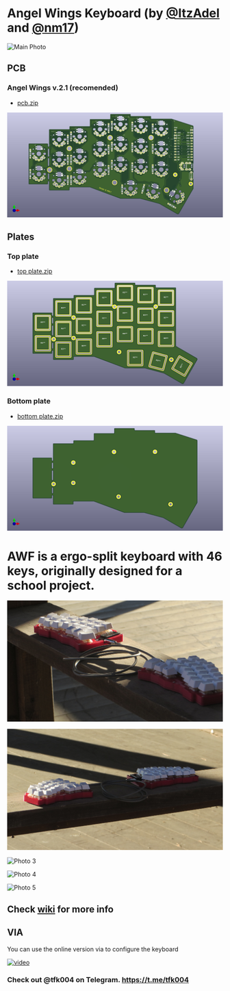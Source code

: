 # Angel Wings Keyboard (by [@ItzAdel](https://github.com/ItzAdel) and [@nm17](https://github.com/nm17))

![Main Photo](https://github.com/ItzAdel/AngelWings-keyboard/blob/main/photos/awf%20(6).jpg)

## PCB

### Angel Wings v.2.1 (recomended)

* [pcb.zip](https://github.com/ItzAdel/AngelWings-keyboard/blob/main/gerbers/pcb.zip?raw=true)

![](photos/pcb.png)

## Plates

### Top plate

* [top plate.zip](https://github.com/ItzAdel/AngelWings-keyboard/blob/main/gerbers/top%20plate.zip?raw=true)

![](https://github.com/ItzAdel/AngelWings-keyboard/blob/main/photos/top%20plate.png)

### Bottom plate

* [bottom plate.zip](https://github.com/ItzAdel/AngelWings-keyboard/blob/main/gerbers/bottom%20plate.zip?raw=true)

![](https://github.com/ItzAdel/AngelWings-keyboard/blob/main/photos/bottom%20plate.png)

# AWF is a ergo-split keyboard with 46 keys, originally designed for a school project.

![Photo 1](https://github.com/ItzAdel/AngelWings-keyboard/blob/main/photos/awf%20(1).JPG)

![Photo 2](https://github.com/ItzAdel/AngelWings-keyboard/blob/main/photos/awf%20(2).JPG)

![Photo 3](https://github.com/ItzAdel/AngelWings-keyboard/blob/main/photos/awf%20(3).JPG)

![Photo 4](https://github.com/ItzAdel/AngelWings-keyboard/blob/main/photos/awf%20(4).JPG)

![Photo 5](https://github.com/ItzAdel/AngelWings-keyboard/blob/main/photos/awf%20(5).JPG)

## Check [wiki](https://github.com/ItzAdel/AngelWings-keyboard/wiki/INFO) for more info

## VIA

You can use the online version via to configure the keyboard

[![video](https://github.com/ItzAdel/AngelWings-keyboard/blob/main/thumb/via.JPG)](https://youtu.be/KcosSeNAZnk)

### Check out @tfk004 on Telegram. https://t.me/tfk004
